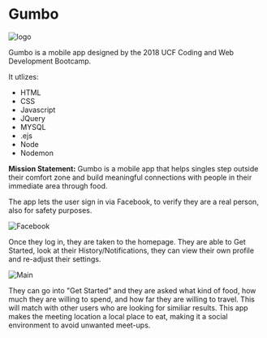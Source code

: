 # Gumbo

![logo](https://scontent.ftpa1-1.fna.fbcdn.net/v/t1.0-9/34813369_10108171735458482_4343810063522070528_o.jpg?_nc_cat=0&oh=3ea0d2db8459bc0431d4fe1da6e58b91&oe=5BC2DE27)

Gumbo is a mobile app designed by the 2018 UCF Coding and Web Development Bootcamp.  

It utlizes: 
* HTML
* CSS
* Javascript
* JQuery
* MYSQL
* .ejs
* Node
* Nodemon

**Mission Statement:**
    Gumbo is a mobile app that helps singles step outside their comfort zone and build meaningful connections with people in their immediate area through food.  

The app lets the user sign in via Facebook, to verify they are a real person, also for safety purposes. 

![Facebook](https://scontent.ftpa1-1.fna.fbcdn.net/v/t1.0-9/34792673_10108171735528342_9212717416994308096_o.jpg?_nc_cat=0&oh=c34c3e9fc4ce1ffbb31be95af49b72c4&oe=5BC38F94) 

Once they log in, they are taken to the homepage.  They are able to Get Started, look at their History/Notifications, they can view their own profile and re-adjust their settings.

![Main](https://scontent.ftpa1-1.fna.fbcdn.net/v/t1.0-9/34750824_10108171735603192_3866779303064633344_o.jpg?_nc_cat=0&oh=408c245e81afc318730dc4814d255036&oe=5BAB4EF8)

They can go into "Get Started" and they are asked what kind of food, how much they are willing to spend, and how far they are willing to travel.  This will match with other users who are looking for similiar results.  This app makes the meeting location a local place to eat, making it a social environment to avoid unwanted meet-ups.   